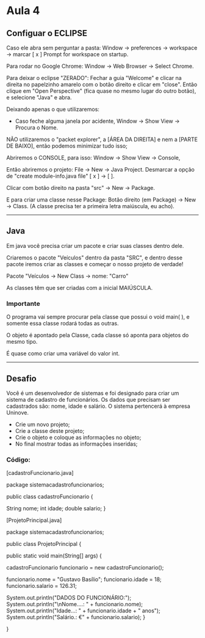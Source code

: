 # Aula 4

## Configuar o ECLIPSE
Caso ele abra sem perguntar a pasta:
Window -> preferences -> workspace -> marcar [ x ] Prompt for workspace on startup.

Para rodar no Google Chrome:
Window -> Web Browser -> Select Chrome.

Para deixar o eclipse "ZERADO":
Fechar a guia "Welcome" e clicar na direita no papelzinho amarelo com o botão direito e clicar em "close".
Então clique em "Open Perspective" (fica quase no mesmo lugar do outro botão), e selecione "Java" e abra.

Deixando apenas o que utilizaremos:
* Caso feche alguma janela por acidente, Window -> Show View -> Procura o Nome.

NÃO utilizaremos o "packet explorer", a [ÁREA DA DIREITA] e nem a [PARTE DE BAIXO], então podemos minimizar tudo isso;

Abriremos o CONSOLE, para isso: Window -> Show View -> Console,

Então abriremos o projeto:
File -> New -> Java Project.
Desmarcar a opção de "create module-info.java file" [ x ] -> [   ].

Clicar com botão direito na pasta "src" -> New -> Package.

E para criar uma classe nesse Package:
Botão direito (em Package) -> New -> Class.
(A classe precisa ter a primeira letra maiúscula, eu acho).

---

## Java

Em java você precisa criar um pacote e criar suas classes dentro dele.

Criaremos o pacote "Veículos" dentro da pasta "SRC", e dentro desse pacote iremos criar as classes e começar o nosso projeto de verdade!

Pacote "Veículos -> New Class -> nome: "Carro"

As classes têm que ser criadas com a inicial MAIÚSCULA.

### Importante
O programa vai sempre procurar pela classe que possui o void main( ), e somente essa classe rodará todas as outras.

O objeto é apontado pela Classe, cada classe só aponta para objetos do mesmo tipo.

É quase como criar uma variável do valor int.

---

## Desafio

Você é um desenvolvedor de sistemas e foi designado para criar um sistema de cadastro de funcionários. Os dados que precisam ser cadastrados são: nome, idade e salário.
O sistema pertencerá à empresa Uninove.

- Crie um novo projeto;
- Crie a classe deste projeto;
- Crie o objeto e coloque as informações no objeto;
- No final mostrar todas as informações inseridas;

### Código:

[cadastroFuncionario.java]

package sistemacadastrofuncionarios;

public class cadastroFuncionario {

String nome;
int idade;
double salario;
}

[ProjetoPrincipal.java]

package sistemacadastrofuncionarios;

public class ProjetoPrincipal {

public static void main(String[] args) {

cadastroFuncionario funcionario = new cadastroFuncionario();

funcionario.nome = "Gustavo Basílio";
funcionario.idade = 18;
funcionario.salario = 126.31;

System.out.println("DADOS DO FUNCIONÁRIO:");
System.out.println("\nNome....: " + funcionario.nome);
System.out.println("Idade...: " + funcionario.idade + " anos");
System.out.println("Salário.: €" + funcionario.salario);
}

}
